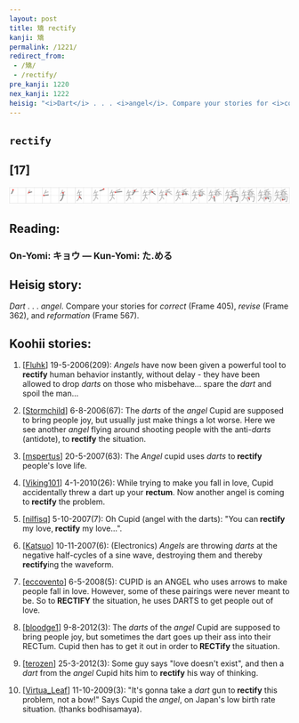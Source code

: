 ```yaml
---
layout: post
title: 矯 rectify
kanji: 矯
permalink: /1221/
redirect_from:
 - /矯/
 - /rectify/
pre_kanji: 1220
nex_kanji: 1222
heisig: "<i>Dart</i> . . . <i>angel</i>. Compare your stories for <i>correct</i> (Frame 405), <i>revise</i> (Frame 362), and <i>reformation</i> (Frame 567)."
---
```


## `rectify`

## [17]

<div class="stroke"><img src="../images/E79FAF.png" /></div>

## Reading:

### On-Yomi: キョウ &mdash; Kun-Yomi: た.める

## Heisig story:

<i>Dart</i> . . . <i>angel</i>. Compare your stories for <i>correct</i> (Frame 405), <i>revise</i> (Frame 362), and <i>reformation</i> (Frame 567).

## Koohii stories:

1) [<a href="http://kanji.koohii.com/profile/Fluhk">Fluhk</a>] 19-5-2006(209): <em>Angels</em> have now been given a powerful tool to<strong> rectify</strong> human behavior instantly, without delay - they have been allowed to drop <em>darts</em> on those who misbehave... spare the <em>dart</em> and spoil the man...

2) [<a href="http://kanji.koohii.com/profile/Stormchild">Stormchild</a>] 6-8-2006(67): The <em>darts</em> of the <em>angel</em> Cupid are supposed to bring people joy, but usually just make things a lot worse. Here we see another <em>angel</em> flying around shooting people with the anti-<em>darts</em> (antidote), to<strong> rectify</strong> the situation.

3) [<a href="http://kanji.koohii.com/profile/mspertus">mspertus</a>] 20-5-2007(63): The <em>Angel</em> cupid uses <em>darts</em> to<strong> rectify</strong> people&#039;s love life.

4) [<a href="http://kanji.koohii.com/profile/Viking101">Viking101</a>] 4-1-2010(26): While trying to make you fall in love, Cupid accidentally threw a dart up your <strong>rectum</strong>. Now another angel is coming to<strong> rectify</strong> the problem.

5) [<a href="http://kanji.koohii.com/profile/nilfisq">nilfisq</a>] 5-10-2007(7): Oh Cupid (angel with the darts): &quot;You can<strong> rectify</strong> my love,<strong> rectify</strong> my love...&quot;.

6) [<a href="http://kanji.koohii.com/profile/Katsuo">Katsuo</a>] 10-11-2007(6): (Electronics) <em>Angels</em> are throwing <em>darts</em> at the negative half-cycles of a sine wave, destroying them and thereby<strong> rectify</strong>ing the waveform.

7) [<a href="http://kanji.koohii.com/profile/eccovento">eccovento</a>] 6-5-2008(5): CUPID is an ANGEL who uses arrows to make people fall in love. However, some of these pairings were never meant to be. So to<strong> RECTIFY</strong> the situation, he uses DARTS to get people out of love.

8) [<a href="http://kanji.koohii.com/profile/bloodge1">bloodge1</a>] 9-8-2012(3): The <em>darts</em> of the <em>angel</em> Cupid are supposed to bring people joy, but sometimes the dart goes up their ass into their RECTum. Cupid then has to get it out in order to<strong> RECTify</strong> the situation.

9) [<a href="http://kanji.koohii.com/profile/terozen">terozen</a>] 25-3-2012(3): Some guy says &quot;love doesn&#039;t exist&quot;, and then a <em>dart</em> from the <em>angel</em> Cupid hits him to <strong>rectify</strong> his way of thinking.

10) [<a href="http://kanji.koohii.com/profile/Virtua_Leaf">Virtua_Leaf</a>] 11-10-2009(3): &quot;It&#039;s gonna take a <em>dart</em> gun to<strong> rectify</strong> this problem, not a bow!&quot; Says Cupid the <em>angel</em>, on Japan&#039;s low birth rate situation. (thanks bodhisamaya).
